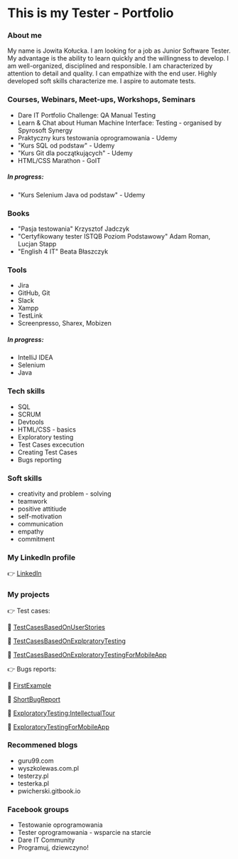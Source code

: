 # This is my Tester - Portfolio
### About me
My name is Jowita Kołucka. I am looking for a job as Junior Software Tester. My
advantage is the ability to learn quickly and the willingness to
develop. I am well-organized, disciplined and responsible. I am
characterized by attention to detail and quality. I can empathize
with the end user. Highly developed soft skills characterize me. I
aspire to automate tests.

### Courses, Webinars, Meet-ups, Workshops, Seminars
- Dare IT Portfolio Challenge: QA Manual Testing
- Learn & Chat about Human Machine Interface: Testing - organised by Spyrosoft Synergy
- Praktyczny kurs testowania oprogramowania - Udemy 
- "Kurs SQL od podstaw" - Udemy
- "Kurs Git dla początkujących" - Udemy
- HTML/CSS Marathon - GoIT
 ##### In progress:
- "Kurs Selenium Java od podstaw" - Udemy

### Books
- "Pasja testowania" Krzysztof Jadczyk
- "Certyfikowany tester ISTQB Poziom Podstawowy" Adam Roman, Lucjan Stapp
- "English 4 IT" Beata Błaszczyk

### Tools
- Jira
- GitHub, Git
- Slack
- Xampp
- TestLink
- Screenpresso, Sharex, Mobizen
##### In progress:
- IntelliJ IDEA
- Selenium
- Java

### Tech skills
- SQL
- SCRUM
- Devtools
- HTML/CSS - basics
- Exploratory testing
- Test Cases excecution
- Creating Test Cases
- Bugs reporting

### Soft skills
- creativity and problem - solving
- teamwork
- positive attitiude
- self-motivation
- communication
- empathy
- commitment

### My LinkedIn profile
:point_right: [LinkedIn](https://www.linkedin.com/in/jowita-ko%C5%82ucka-58208a257/)

### My projects
👉 Test cases:

🔗 [TestCasesBasedOnUserStories](https://docs.google.com/spreadsheets/d/1WvgNeT7zoMLT_dVXP6OGcbG25ZfNrIn3Qoo_-KSdGgU/edit?usp=sharing)

🔗 [TestCasesBasedOnExplpratoryTesting](https://docs.google.com/spreadsheets/d/17aXryVwC_KJjK_7fEQuUaFH9VVKCezWeL1D1ATz1mZs/edit?usp=sharing)

🔗 [TestCasesBasedOnExploratoryTestingForMobileApp](https://docs.google.com/spreadsheets/d/1uEOFUuitIedHFeNPdvG4jfgqO08rtomRUYHuNR1Rowo/edit?usp=sharing)


👉 Bugs reports:

🔗 [FirstExample](https://docs.google.com/spreadsheets/d/19OnQ9t3O9w3JdfsiuvQA0RNu8N6oGHDR3pL6XjfZ5iU/edit?usp=sharing)

🔗 [ShortBugReport](https://docs.google.com/spreadsheets/d/19OnQ9t3O9w3JdfsiuvQA0RNu8N6oGHDR3pL6XjfZ5iU/edit?usp=sharing)

🔗 [ExploratoryTesting:IntellectualTour](https://docs.google.com/spreadsheets/d/1trzIb7EJdjzk6x9bkMN0su0mnncNOVoKCWpnPeS5vZI/edit?usp=sharing)

:link: [ExploratoryTestingForMobileApp](https://docs.google.com/spreadsheets/d/17WN1m9REmA11eijGD58Y2FtpVVNW4LAXqQRk99-HvD0/edit?usp=sharing)

### Recommened blogs
- guru99.com
- wyszkolewas.com.pl
- testerzy.pl
- testerka.pl
- pwicherski.gitbook.io

### Facebook groups
- Testowanie oprogramowania
- Tester oprogramowania - wsparcie na starcie
- Dare IT Community
- Programuj, dziewczyno!





